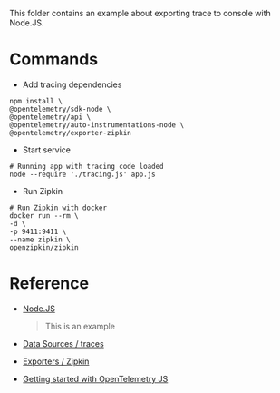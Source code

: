 This folder contains an example about exporting trace to console with Node.JS.

# Commands

- Add tracing dependencies

``` shell
npm install \
@opentelemetry/sdk-node \
@opentelemetry/api \
@opentelemetry/auto-instrumentations-node \
@opentelemetry/exporter-zipkin
```

- Start service

``` shell
# Running app with tracing code loaded
node --require './tracing.js' app.js
```

- Run Zipkin

``` shell
# Run Zipkin with docker
docker run --rm \
-d \
-p 9411:9411 \
--name zipkin \
openzipkin/zipkin
```


# Reference

- [Node.JS](https://opentelemetry.io/docs/js/getting_started/nodejs/#example-application)
    > This is an example

- [Data Sources / traces](https://opentelemetry.io/docs/concepts/data-sources/#traces)

- [Exporters / Zipkin](https://opentelemetry.io/docs/js/exporters/#zipkin)

- [Getting started with OpenTelemetry JS](https://github.com/open-telemetry/opentelemetry-js/blob/main/getting-started/README.md)
